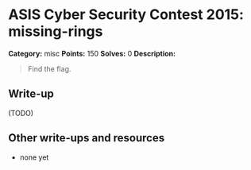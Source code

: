 # ASIS Cyber Security Contest 2015: missing-rings

**Category:** misc
**Points:** 150
**Solves:** 0
**Description:**

> Find the flag.

## Write-up

(TODO)

## Other write-ups and resources

* none yet
